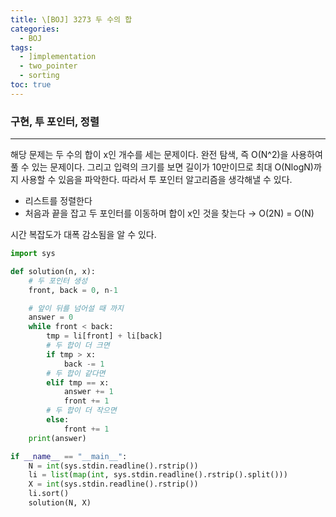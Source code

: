 ```yaml
---
title: \[BOJ] 3273 두 수의 합
categories: 
  - BOJ
tags: 
  - ]implementation
  - two_pointer
  - sorting
toc: true
---
```


### 구현, 투 포인터, 정렬

---

해당 문제는 두 수의 합이 x인 개수를 세는 문제이다. 완전 탐색, 즉 O(N^2)을 사용하여 풀 수 있는 문제이다. 그리고 입력의 크기를 보면 길이가 10만이므로 최대 O(NlogN)까지 사용할 수 있음을 파악한다. 따라서 투 포인터 알고리즘을 생각해낼 수 있다.

- 리스트를 정렬한다
- 처음과 끝을 잡고 두 포인터를 이동하며 합이 x인 것을 찾는다 → O(2N) = O(N)

시간 복잡도가 대폭 감소됨을 알 수 있다.

```python
import sys

def solution(n, x):
    # 두 포인터 생성
    front, back = 0, n-1

    # 앞이 뒤를 넘어설 때 까지
    answer = 0
    while front < back:
        tmp = li[front] + li[back]
        # 두 합이 더 크면
        if tmp > x:
            back -= 1
        # 두 합이 같다면
        elif tmp == x:
            answer += 1
            front += 1
        # 두 합이 더 작으면
        else:
            front += 1
    print(answer)

if __name__ == "__main__":
    N = int(sys.stdin.readline().rstrip())
    li = list(map(int, sys.stdin.readline().rstrip().split()))
    X = int(sys.stdin.readline().rstrip())
    li.sort()
    solution(N, X)
```